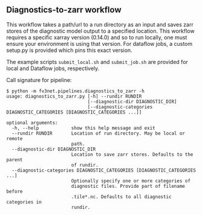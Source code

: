 ## Diagnostics-to-zarr workflow
This workflow takes a path/url to a run directory as an input and saves zarr stores
of the diagnostic model output to a specified location. This workflow requires a 
specific xarray version (0.14.0) and so to run locally, one must ensure your 
environment is using that version. For dataflow jobs, a custom setup.py is provided
which pins this exact version.

The example scripts `submit_local.sh` and `submit_job.sh` are provided for local
and Dataflow jobs, respectively. 

Call signature for pipeline:
```
$ python -m fv3net.pipelines.diagnostics_to_zarr -h
usage: diagnostics_to_zarr.py [-h] --rundir RUNDIR
                              [--diagnostic-dir DIAGNOSTIC_DIR]
                              [--diagnostic-categories DIAGNOSTIC_CATEGORIES [DIAGNOSTIC_CATEGORIES ...]]

optional arguments:
  -h, --help            show this help message and exit
  --rundir RUNDIR       Location of run directory. May be local or remote
                        path.
  --diagnostic-dir DIAGNOSTIC_DIR
                        Location to save zarr stores. Defaults to the parent
                        of rundir.
  --diagnostic-categories DIAGNOSTIC_CATEGORIES [DIAGNOSTIC_CATEGORIES ...]
                        Optionally specify one or more categories of
                        diagnostic files. Provide part of filename before
                        .tile*.nc. Defaults to all diagnostic categories in
                        rundir.
```
